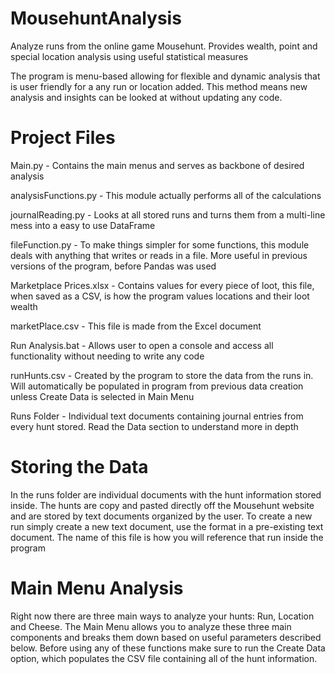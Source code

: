 # MousehuntAnalysis
Analyze runs from the online game Mousehunt. Provides wealth, point and special location analysis using useful statistical measures

The program is menu-based allowing for flexible and dynamic analysis that is user friendly for a any run or location added. This method means new analysis and insights can be looked at without updating any code.

# Project Files
Main.py - Contains the main menus and serves as backbone of desired analysis

analysisFunctions.py - This module actually performs all of the calculations

journalReading.py - Looks at all stored runs and turns them from a multi-line mess into a easy to use DataFrame

fileFunction.py - To make things simpler for some functions, this module deals with anything that writes or reads in a file. More useful in previous versions of the program, before Pandas was used

Marketplace Prices.xlsx - Contains values for every piece of loot, this file, when saved as a CSV, is how the program values locations and their loot wealth

marketPlace.csv - This file is made from the Excel document

Run Analysis.bat - Allows user to open a console and access all functionality without needing to write any code

runHunts.csv - Created by the program to store the data from the runs in. Will automatically be populated in program from previous data creation unless Create Data is selected in Main Menu

Runs Folder - Individual text documents containing journal entries from every hunt stored. Read the Data section to understand more in depth 

# Storing the Data
In the runs folder are individual documents with the hunt information stored inside. The hunts are copy and pasted directly off the Mousehunt website and are stored by text documents organized by the user. To create a new run simply create a new text document, use the format in a pre-existing text document. The name of this file is how you will reference that run inside the program

# Main Menu Analysis
Right now there are three main ways to analyze your hunts: Run, Location and Cheese. The Main Menu allows you to analyze these three main components and breaks them down based on useful parameters described below. Before using any of these functions make sure to run the Create Data option, which populates the CSV file containing all of the hunt information.
